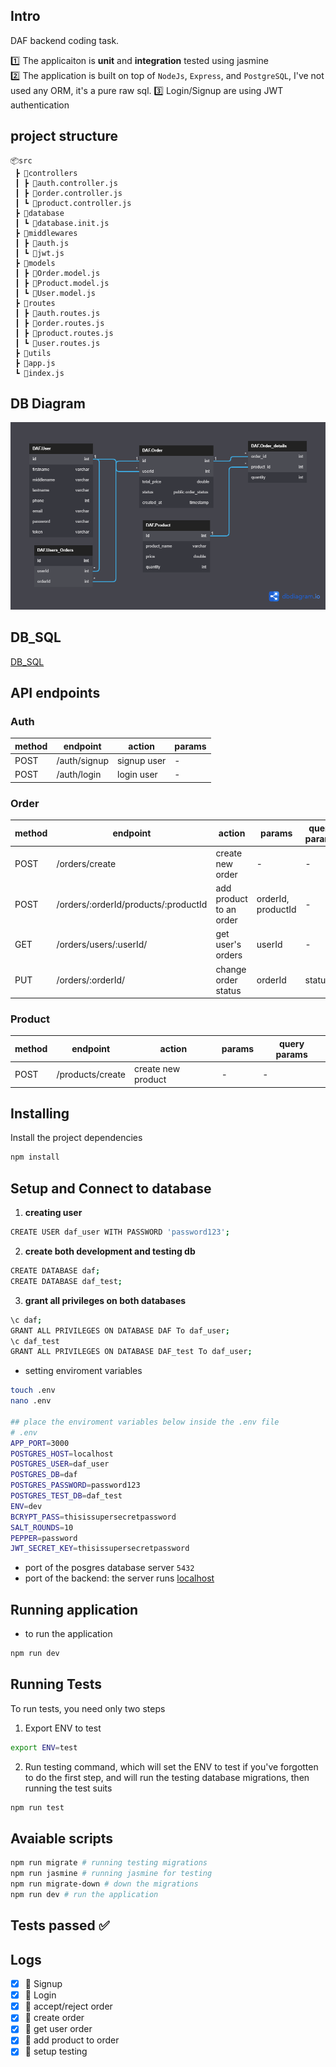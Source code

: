 ## Intro

DAF backend coding task.

:one: The applicaiton is **unit** and **integration** tested using jasmine <br>
:two: The application is built on top of `NodeJs`, `Express`, and `PostgreSQL`, I've not used any ORM, it's a pure raw sql.
:three: Login/Signup are using JWT authentication

## project structure

```
📦src
 ┣ 📂controllers
 ┃ ┣ 📜auth.controller.js
 ┃ ┣ 📜order.controller.js
 ┃ ┗ 📜product.controller.js
 ┣ 📂database
 ┃ ┗ 📜database.init.js
 ┣ 📂middlewares
 ┃ ┣ 📜auth.js
 ┃ ┗ 📜jwt.js
 ┣ 📂models
 ┃ ┣ 📜Order.model.js
 ┃ ┣ 📜Product.model.js
 ┃ ┗ 📜User.model.js
 ┣ 📂routes
 ┃ ┣ 📜auth.routes.js
 ┃ ┣ 📜order.routes.js
 ┃ ┣ 📜product.routes.js
 ┃ ┗ 📜user.routes.js
 ┣ 📂utils
 ┣ 📜app.js
 ┗ 📜index.js
```

## DB Diagram

![](./screenshots/db_diagram.png)

## DB_SQL

[DB_SQL](./screenshots/db.sql)

## API endpoints

### Auth

| method | endpoint | action | params |
| --- | ---- | --- | -- |
| POST | /auth/signup | signup user | - |
| POST | /auth/login | login user | - |

### Order

| method | endpoint | action | params | query params |
| --- | ---- | --- | -- | -- |
| POST | /orders/create | create new order | - | - |
| POST | /orders/:orderId/products/:productId | add product to an order | orderId, productId | - |
| GET | /orders/users/:userId/ | get user's orders | userId | - |
| PUT | /orders/:orderId/ |  change order status | orderId | status |

### Product

| method | endpoint | action | params | query params |
| --- | ---- | --- | -- | -- |
| POST | /products/create | create new product | - | - |

## Installing

Install the project dependencies

```bash
npm install
```

## Setup and Connect to database

1. **creating user**

```sh
CREATE USER daf_user WITH PASSWORD 'password123';
```

2. **create both development and testing db**

```sh
CREATE DATABASE daf;
CREATE DATABASE daf_test;
```

3. **grant all privileges on both databases**

```sh
\c daf;
GRANT ALL PRIVILEGES ON DATABASE DAF To daf_user;
\c daf_test 
GRANT ALL PRIVILEGES ON DATABASE DAF_test To daf_user;
```

- setting enviroment variables

```sh
touch .env
nano .env

## place the enviroment variables below inside the .env file
# .env
APP_PORT=3000
POSTGRES_HOST=localhost
POSTGRES_USER=daf_user
POSTGRES_DB=daf
POSTGRES_PASSWORD=password123
POSTGRES_TEST_DB=daf_test
ENV=dev
BCRYPT_PASS=thisissupersecretpassword
SALT_ROUNDS=10
PEPPER=password
JWT_SECRET_KEY=thisissupersecretpassword
```

- port of the posgres database server
`5432`
- port of the backend:
the server runs <a href="http://localhost:3000">localhost</a>

## Running application

- to run the application

```sh
npm run dev
```

## Running Tests

To run tests, you need only two steps

1. Export ENV to test

```sh
export ENV=test
```

2. Run testing command, which will set the ENV to test if you've forgotten to do the first step, and will run the testing database migrations, then running the test suits

```sh
npm run test
```

## Avaiable scripts

```sh
npm run migrate # running testing migrations
npm run jasmine # running jasmine for testing
npm run migrate-down # down the migrations
npm run dev # run the application
```

## Tests passed ✅

## Logs

- [x] :rocket: Signup
- [x] :rocket: Login
- [x] :rocket: accept/reject order
- [x] :rocket: create order
- [x] :rocket: get user order
- [x] :rocket: add product to order
- [x] :rocket: setup testing
